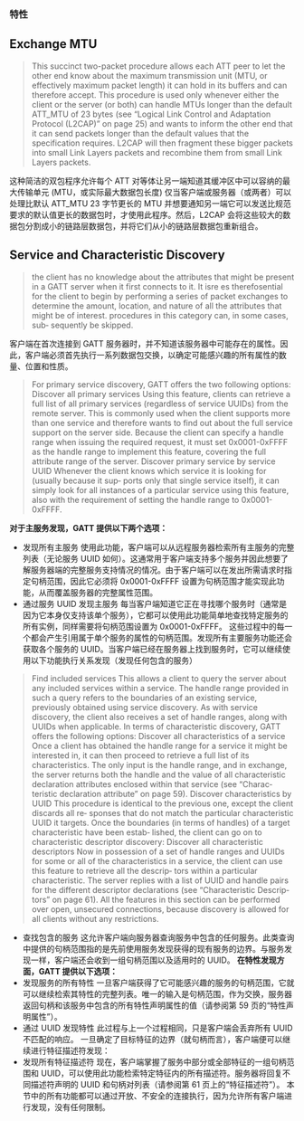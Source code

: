 ### 特性
## Exchange MTU
> This succinct two-packet procedure allows each ATT peer to let the other end know about the maximum transmission unit (MTU, or effectively maximum packet length) it can hold in its buffers and can therefore accept. 
> This procedure is used only whenever either the client or the server (or both) can handle MTUs longer than the default ATT_MTU of 23 bytes (see “Logical Link Control and Adaptation Protocol (L2CAP)” on page 25) and wants to inform the other end that it can send packets longer than the default values that the specification requires. L2CAP will then fragment these bigger packets into small Link Layers packets and recombine them from small Link Layers packets.

这种简洁的双包程序允许每个 ATT 对等体让另一端知道其缓冲区中可以容纳的最大传输单元 (MTU，或实际最大数据包长度)
仅当客户端或服务器（或两者）可以处理比默认 ATT_MTU 23 字节更长的 MTU 并想要通知另一端它可以发送比规范要求的默认值更长的数据包时，才使用此程序。然后，L2CAP 会将这些较大的数据包分割成小的链路层数据包，并将它们从小的链路层数据包重新组合。
## Service and Characteristic Discovery
> the client has no knowledge about the attributes that might be present in a GATT server when it first connects to it. It isre es therefosential for the client to begin by performing a series of packet exchanges to determine the amount, location, and nature of all the attributes that might be of interest. procedures in this category can, in some cases, sub‐ sequently be skipped.

客户端在首次连接到 GATT 服务器时，并不知道该服务器中可能存在的属性。因此，客户端必须首先执行一系列数据包交换，以确定可能感兴趣的所有属性的数量、位置和性质。
> For primary service discovery, GATT offers the two following options: 
> Discover all primary services 
> 	Using this feature, clients can retrieve a full list of all primary services (regardless of service UUIDs) from the remote server. This is commonly used when the client supports more than one service and therefore wants to find out about the full service support on the server side. Because the client can specify a handle range when issuing the required request, it must set 0x0001-0xFFFF as the handle range to implement this feature, covering the full attribute range of the server. 
> Discover primary service by service UUID 
> 	Whenever the client knows which service it is looking for (usually because it sup‐ ports only that single service itself), it can simply look for all instances of a particular service using this feature, also with the requirement of setting the handle range to 0x0001-0xFFFF.

**对于主服务发现，GATT 提供以下两个选项：**
- 发现所有主服务
	使用此功能，客户端可以从远程服务器检索所有主服务的完整列表（无论服务 UUID 如何）。这通常用于客户端支持多个服务并因此想要了解服务器端的完整服务支持情况的情况。由于客户端可以在发出所需请求时指定句柄范围，因此它必须将 0x0001-0xFFFF 设置为句柄范围才能实现此功能，从而覆盖服务器的完整属性范围。
- 通过服务 UUID 发现主服务
	每当客户端知道它正在寻找哪个服务时（通常是因为它本身仅支持该单个服务），它都可以使用此功能简单地查找特定服务的所有实例，同样需要将句柄范围设置为 0x0001-0xFFFF。
这些过程中的每一个都会产生引用属于单个服务的属性的句柄范围。发现所有主要服务功能还会获取各个服务的 UUID。当客户端已经在服务器上找到服务时，它可以继续使用以下功能执行关系发现（发现任何包含的服务）
> Find included services 
> 	This allows a client to query the server about any included services within a service. The handle range provided in such a query refers to the boundaries of an existing service, previously obtained using service discovery. As with service discovery, the client also receives a set of handle ranges, along with UUIDs when applicable. 
> In terms of characteristic discovery, GATT offers the following options: 
> Discover all characteristics of a service
> 	 Once a client has obtained the handle range for a service it might be interested in, it can then proceed to retrieve a full list of its characteristics. The only input is the handle range, and in exchange, the server returns both the handle and the value of all characteristic declaration attributes enclosed within that service (see “Charac‐ teristic declaration attribute” on page 59). 
> Discover characteristics by UUID 
> 	This procedure is identical to the previous one, except the client discards all re‐ sponses that do not match the particular characteristic UUID it targets. 
> Once the boundaries (in terms of handles) of a target characteristic have been estab‐ lished, the client can go on to characteristic descriptor discovery: 
> Discover all characteristic descriptors 
> 	Now in possession of a set of handle ranges and UUIDs for some or all of the characteristics in a service, the client can use this feature to retrieve all the descrip‐ tors within a particular characteristic. The server replies with a list of UUID and handle pairs for the different descriptor declarations (see “Characteristic Descrip‐ tors” on page 61). 
> All the features in this section can be performed over open, unsecured connections, because discovery is allowed for all clients without any restrictions.

- 查找包含的服务 
	这允许客户端向服务器查询服务中包含的任何服务。此类查询中提供的句柄范围指的是先前使用服务发现获得的现有服务的边界。与服务发现一样，客户端还会收到一组句柄范围以及适用时的 UUID。
**在特性发现方面，GATT 提供以下选项：**
- 发现服务的所有特性
	一旦客户端获得了它可能感兴趣的服务的句柄范围，它就可以继续检索其特性的完整列表。唯一的输入是句柄范围，作为交换，服务器返回句柄和该服务中包含的所有特性声明属性的值（请参阅第 59 页的“特性声明属性”）。
- 通过 UUID 发现特性 
	此过程与上一个过程相同，只是客户端会丢弃所有 UUID 不匹配的响应。
一旦确定了目标特征的边界（就句柄而言），客户端便可以继续进行特征描述符发现：
- 发现所有特征描述符
	现在，客户端掌握了服务中部分或全部特征的一组句柄范围和 UUID，可以使用此功能检索特定特征内的所有描述符。服务器将回复不同描述符声明的 UUID 和句柄对列表（请参阅第 61 页上的“特征描述符”）。
本节中的所有功能都可以通过开放、不安全的连接执行，因为允许所有客户端进行发现，没有任何限制。